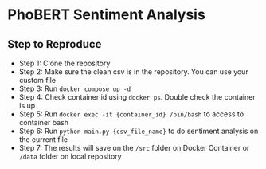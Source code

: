 # PhoBERT Sentiment Analysis
## Step to Reproduce
- Step 1: Clone the repository
- Step 2: Make sure the clean csv is in the repository. You can use your custom file
- Step 3: Run `docker compose up -d`
- Step 4: Check container id using `docker ps`. Double check the container is up 
- Step 5: Run `docker exec -it {container_id} /bin/bash` to access to container bash
- Step 6: Run `python main.py {csv_file_name}` to do sentiment analysis on the current file
- Step 7: The results will save on the `/src` folder on Docker Container or `/data` folder on local repository 
